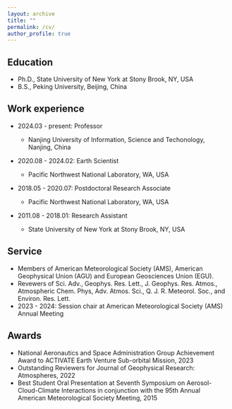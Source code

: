 ```yaml
---
layout: archive
title: ""
permalink: /cv/
author_profile: true
---
```




Education
---
* Ph.D., State University of New York at Stony Brook, NY, USA 
* B.S., Peking University, Beijing, China

Work experience
---
* 2024.03 - present: Professor
  * Nanjing University of Information, Science and Techonology, Nanjing, China

* 2020.08 - 2024.02: Earth Scientist
  * Pacific Northwest National Laboratory, WA, USA

* 2018.05 - 2020.07: Postdoctoral Research Associate
  * Pacific Northwest National Laboratory, WA, USA

* 2011.08 - 2018.01: Research Assistant
  * State University of New York at Stony Brook, NY, USA
  
Service
---
* Members of American Meteorological Society (AMS), American Geophysical Union (AGU) and European Geosciences Union (EGU).
* Revewers of Sci. Adv., Geophys. Res. Lett., J. Geophys. Res. Atmos., Atmospheric Chem. Phys, Adv. Atmos. Sci., Q. J. R. Meteorol. Soc., and Environ. Res. Lett.
* 2023 - 2024: Session chair at American Meteorological Society (AMS) Annual Meeting

Awards
---
* National Aeronautics and Space Administration Group Achievement Award to ACTIVATE Earth Venture Sub-orbital Mission, 2023
* Outstanding Reviewers for Journal of Geophysical Research: Atmospheres, 2022
* Best Student Oral Presentation at Seventh Symposium on Aerosol-Cloud-Climate Interactions in conjunction with the 95th Annual American Meteorological Society Meeting, 2015

